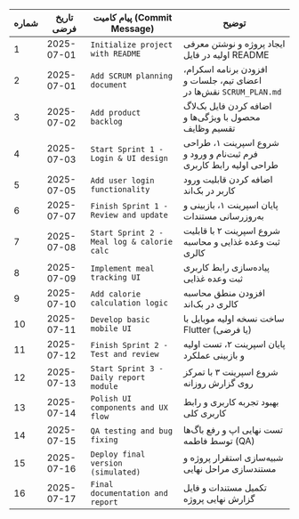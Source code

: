 | شماره | تاریخ فرضی | پیام کامیت (Commit Message)                | توضیح                                                              |
| ----- | ---------- | ------------------------------------------ | ------------------------------------------------------------------ |
| 1     | 2025-07-01 | `Initialize project with README`           | ایجاد پروژه و نوشتن معرفی اولیه در فایل README                     |
| 2     | 2025-07-01 | `Add SCRUM planning document`              | افزودن برنامه اسکرام، اعضای تیم، جلسات و نقش‌ها در `SCRUM_PLAN.md` |
| 3     | 2025-07-02 | `Add product backlog`                      | اضافه کردن فایل بک‌لاگ محصول با ویژگی‌ها و تقسیم وظایف             |
| 4     | 2025-07-03 | `Start Sprint 1 - Login & UI design`       | شروع اسپرینت ۱، طراحی فرم ثبت‌نام و ورود و طراحی اولیه رابط کاربری |
| 5     | 2025-07-05 | `Add user login functionality`             | اضافه کردن قابلیت ورود کاربر در بک‌اند                             |
| 6     | 2025-07-07 | `Finish Sprint 1 - Review and update`      | پایان اسپرینت ۱، بازبینی و به‌روزرسانی مستندات                     |
| 7     | 2025-07-08 | `Start Sprint 2 - Meal log & calorie calc` | شروع اسپرینت ۲ با قابلیت ثبت وعده غذایی و محاسبه کالری             |
| 8     | 2025-07-09 | `Implement meal tracking UI`               | پیاده‌سازی رابط کاربری ثبت وعده غذایی                              |
| 9     | 2025-07-10 | `Add calorie calculation logic`            | افزودن منطق محاسبه کالری در بک‌اند                                 |
| 10    | 2025-07-11 | `Develop basic mobile UI`                  | ساخت نسخه اولیه موبایل با Flutter (یا فرضی)                        |
| 11    | 2025-07-12 | `Finish Sprint 2 - Test and review`        | پایان اسپرینت ۲، تست اولیه و بازبینی عملکرد                        |
| 12    | 2025-07-13 | `Start Sprint 3 - Daily report module`     | شروع اسپرینت ۳ با تمرکز روی گزارش روزانه                           |
| 13    | 2025-07-14 | `Polish UI components and UX flow`         | بهبود تجربه کاربری و رابط کاربری کلی                               |
| 14    | 2025-07-15 | `QA testing and bug fixing`                | تست نهایی اپ و رفع باگ‌ها توسط فاطمه (QA)                          |
| 15    | 2025-07-16 | `Deploy final version (simulated)`         | شبیه‌سازی استقرار پروژه و مستندسازی مراحل نهایی                    |
| 16    | 2025-07-17 | `Final documentation and report`           | تکمیل مستندات و فایل گزارش نهایی پروژه                             |
